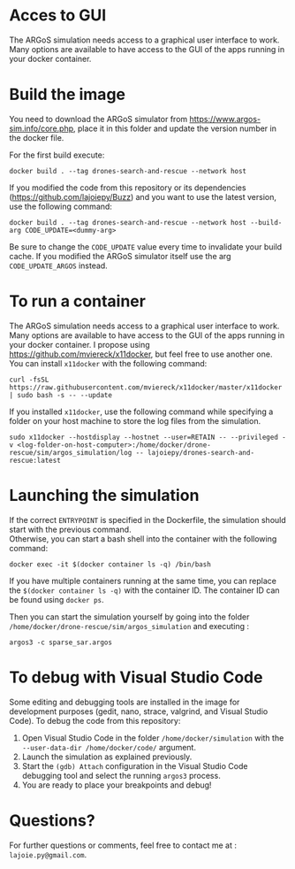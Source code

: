 # Acces to GUI
The ARGoS simulation needs access to a graphical user interface to work. Many options are available to have access to the GUI of the apps running in your docker container.
# Build the image
You need to download the ARGoS simulator from https://www.argos-sim.info/core.php, place it in this folder and update the version number in the docker file.

For the first build execute: 
```
docker build . --tag drones-search-and-rescue --network host
```
If you modified the code from this repository or its dependencies (https://github.com/lajoiepy/Buzz) and you want to use the latest version, use the following command: 
```
docker build . --tag drones-search-and-rescue --network host --build-arg CODE_UPDATE=<dummy-arg>
```
Be sure to change the `CODE_UPDATE` value every time to invalidate your build cache. If you modified the ARGoS simulator itself use the arg `CODE_UPDATE_ARGOS` instead.

# To run a container
The ARGoS simulation needs access to a graphical user interface to work. Many options are available to have access to the GUI of the apps running in your docker container. I propose using https://github.com/mviereck/x11docker, but feel free to use another one. 
You can install `x11docker` with the following command:
```
curl -fsSL https://raw.githubusercontent.com/mviereck/x11docker/master/x11docker | sudo bash -s -- --update
```
If you installed `x11docker`, use the following command while specifying a folder on your host machine to store the log files from the simulation.
```
sudo x11docker --hostdisplay --hostnet --user=RETAIN -- --privileged -v <log-folder-on-host-computer>:/home/docker/drone-rescue/sim/argos_simulation/log -- lajoiepy/drones-search-and-rescue:latest
```

# Launching the simulation
If the correct `ENTRYPOINT` is specified in the Dockerfile, the simulation should start with the previous command. \
Otherwise, you can start a bash shell into the container with the following command: 
```
docker exec -it $(docker container ls -q) /bin/bash
```
If you have multiple containers running at the same time, you can replace the `$(docker container ls -q)` with the container ID. The container ID can be found using `docker ps`. 

Then you can start the simulation yourself by going into the folder `/home/docker/drone-rescue/sim/argos_simulation`
and executing :
```
argos3 -c sparse_sar.argos
```

# To debug with Visual Studio Code
Some editing and debugging tools are installed in the image for development purposes (gedit, nano, strace, valgrind, and Visual Studio Code).
To debug the code from this repository:
1. Open Visual Studio Code in the folder `/home/docker/simulation` with the `--user-data-dir /home/docker/code/` argument.
2. Launch the simulation as explained previously.
3. Start the `(gdb) Attach` configuration in the Visual Studio Code debugging tool and select the running `argos3` process.
4. You are ready to place your breakpoints and debug!

# Questions?
For further questions or comments, feel free to contact me at : `lajoie.py@gmail.com`.